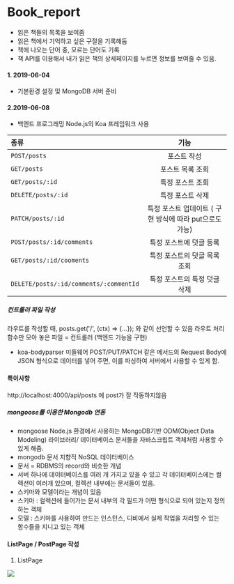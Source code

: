 # Book_report
- 읽은 책들의 목록을 보여줌
- 읽은 책에서 기억하고 싶은 구절을 기록해둠
- 책에 나오는 단어 중, 모르는 단어도 기록
- 책 API를 이용해서 내가 읽은 책의 상세페이지를 누르면 정보를 보여줄 수 있음.

#### 1. 2019-06-04
- 기본환경 설정 및 MongoDB 서버 준비

#### 2.2019-06-08 
- 백엔드 프로그래밍 Node.js의 Koa 프레임워크 사용

| 종류 | 기능 |
|:----------|:-----------:|
| `POST/posts` | 포스트 작성 | 
| `GET/posts` | 포스트 목록 조회 |  
| `GET/posts/:id` | 특정 포스트 조회 |  
| `DELETE/posts/:id` | 특정 포스트 삭제 |  
| `PATCH/posts/:id` | 특정 포스트 업데이트 ( 구현 방식에 따라 put으로도 가능) |
| `POST/posts/:id/comments` | 특정 포스트에 덧글 등록 |
| `GET/posts/:id/cooments`|특정 포스트의 덧글 목록 조회|
|`DELETE/posts/:id/comments/:commentId`|특정 포스트의 특정 덧글 삭제|


##### 컨트롤러 파일 작성
라우트를 작성할 때, posts.get('/', (ctx) => {...}); 와 같이 선언할 수 있음
라우트 처리 함수만 모아 놓은 파일 = 컨트롤러 (백엔드 기능을 구현)
* koa-bodyparser 미들웨어
POST/PUT/PATCH 같은 메서드의 Request Body에 JSON 형식으로 데이터를 넣어 주면, 이를 파싱하여 서버에서 사용할 수 있게 함.


#### 특이사항
http://localhost:4000/api/posts 에 post가 잘 작동하지않음

##### mongoose를 이용한 Mongodb 연동
- mongoose
  Node.js 환경에서 사용하는 MongoDB기반 ODM(Object Data Modeling) 라이브러리/ 데이터베이스 문서들을 자바스크립트 객체처럼 사용할 수 있게 해줌.
- mongodb 문서 지향적 NoSQL 데이터베이스
- 문서 = RDBMS의 record와 비슷한 개념
- 서버 하나에 데이터베이스를 여러 개 가지고 있을 수 있고 각 데이터베이스에는 컬렉션이 여러개 있으며, 컬렉션 내부에는 문서들이 있음. 
- 스키마와 모델이라는 개념이 있음
- 스키마 : 컬렉션에 들어가는 문서 내부의 각 필드가 어떤 형식으로 되어 있는지 정의하는 객체
- 모델 : 스키마를 사용하여 만드는 인스턴스, 디비에서 실제 작업을 처리할 수 있는 함수들을 지니고 있는 객체

#### ListPage / PostPage 작성

1. ListPage
<img src="이미지 URL">

